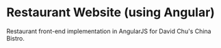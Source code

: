 # Restaurant Website (using Angular)

Restaurant front-end implementation in AngularJS for David Chu's China Bistro.

